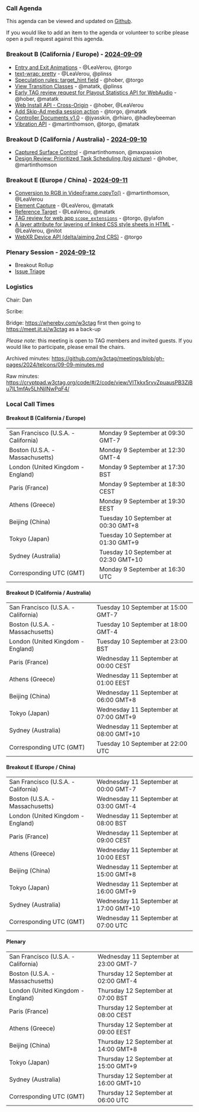 ### Call Agenda

This agenda can be viewed and updated on [Github](https://github.com/w3ctag/meetings/blob/gh-pages/2024/telcons/09-09-agenda.md).

If you would like to add an item to the agenda or volunteer to scribe please open a pull request against this agenda.

### Breakout B (California / Europe)  - [2024-09-09](https://www.timeanddate.com/worldclock/converter.html?iso=20240909T163000&p1=224&p2=43&p3=136&p4=195&p5=26&p6=33&p7=248&p8=235)

* [Entry and Exit Animations](https://github.com/w3ctag/design-reviews/issues/829) - @LeaVerou, @torgo
* [text-wrap: pretty](https://github.com/w3ctag/design-reviews/issues/864) - @LeaVerou, @plinss
* [Speculation rules: target_hint field](https://github.com/w3ctag/design-reviews/issues/931) - @hober, @torgo
* [View Transition Classes](https://github.com/w3ctag/design-reviews/issues/938) - @matatk, @plinss
* [Early TAG review request for Playout Statistics API for WebAudio](https://github.com/w3ctag/design-reviews/issues/939) - @hober, @matatk
* [Web Install API - Cross-Origin](https://github.com/w3ctag/design-reviews/issues/946) - @hober, @LeaVerou
* [Add Skip-Ad media session action](https://github.com/w3ctag/design-reviews/issues/957) - @torgo, @matatk
* [Controller Documents v1.0](https://github.com/w3ctag/design-reviews/issues/960) - @jyasskin, @rhiaro, @hadleybeeman
* [Vibration API](https://github.com/w3ctag/design-reviews/issues/971) - @martinthomson, @torgo, @matatk

### Breakout D (California / Australia) - [2024-09-10](https://www.timeanddate.com/worldclock/converter.html?iso=20240910T220000&p1=224&p2=43&p3=136&p4=195&p5=26&p6=33&p7=248&p8=235)
* [Captured Surface Control](https://github.com/w3ctag/design-reviews/issues/962) - @martinthomson, @maxpassion
* [Design Review: Prioritized Task Scheduling (big picture)](https://github.com/w3ctag/design-reviews/issues/967) - @hober, @martinthomson

### Breakout E (Europe / China) - [2024-09-11](https://www.timeanddate.com/worldclock/converter.html?iso=20240911T070000&p1=224&p2=43&p3=136&p4=195&p5=26&p6=33&p7=248&p8=235)
* [Conversion to RGB in VideoFrame.copyTo()](https://github.com/w3ctag/design-reviews/issues/951) - @martinthomson, @LeaVerou
* [Element Capture](https://github.com/w3ctag/design-reviews/issues/954) - @LeaVerou, @matatk
* [Reference Target](https://github.com/w3ctag/design-reviews/issues/961) - @LeaVerou, @matatk
* [TAG review for web app `scope_extensions`](https://github.com/w3ctag/design-reviews/issues/875) - @torgo, @ylafon
* [A layer attribute for layering of linked CSS style sheets in HTML](https://github.com/w3ctag/design-reviews/issues/970) - @LeaVerou, @nitot
* [WebXR Device API (delta/aiming 2nd CRS)](https://github.com/w3ctag/design-reviews/issues/983) - @torgo

### Plenary Session - [2024-09-12](https://www.timeanddate.com/worldclock/converter.html?iso=20240912T060000&p1=224&p2=43&p3=136&p4=195&p5=26&p6=33&p7=248&p8=235)

* Breakout Rollup
* [Issue Triage](https://github.com/w3ctag/design-reviews/issues?q=is%3Aissue+is%3Aopen+label%3A%22Progress%3A+untriaged%22)

### Logistics

Chair: Dan

Scribe:

Bridge: https://whereby.com/w3ctag first then going to https://meet.jit.si/w3ctag as a back-up

*Please note*: this meeting is open to TAG members and invited guests. If you would like to participate, please email the chairs.

Archived minutes: https://github.com/w3ctag/meetings/blob/gh-pages/2024/telcons/09-09-minutes.md

Raw minutes: https://cryptpad.w3ctag.org/code/#/2/code/view/VITkkx5rvvZpuausPB3ZjBu7IL1mfAv5LhNjINwPqF4/


### Local Call Times

#### Breakout B (California / Europe) 

<table>
<tr><td> San Francisco (U.S.A. - California) <td> Monday 9 September at 09:30 GMT-7</td></tr>
<tr><td> Boston (U.S.A. - Massachusetts) <td> Monday 9 September at 12:30 GMT-4</td></tr>
<tr><td> London (United Kingdom - England) <td> Monday 9 September at 17:30 BST</td></tr>
<tr><td> Paris (France) <td> Monday 9 September at 18:30 CEST</td></tr>
<tr><td> Athens (Greece) <td> Monday 9 September at 19:30 EEST</td></tr>
<tr><td> Beijing (China) <td> Tuesday 10 September at 00:30 GMT+8</td></tr>
<tr><td> Tokyo (Japan) <td> Tuesday 10 September at 01:30 GMT+9</td></tr>
<tr><td> Sydney (Australia) <td> Tuesday 10 September at 02:30 GMT+10</td></tr>
<tr><td> Corresponding UTC (GMT) <td> Monday 9 September at 16:30 UTC</td></tr>
</table>

#### Breakout D (California / Australia)

<table>
<tr><td> San Francisco (U.S.A. - California) <td> Tuesday 10 September at 15:00 GMT-7</td></tr>
<tr><td> Boston (U.S.A. - Massachusetts) <td> Tuesday 10 September at 18:00 GMT-4</td></tr>
<tr><td> London (United Kingdom - England) <td> Tuesday 10 September at 23:00 BST</td></tr>
<tr><td> Paris (France) <td> Wednesday 11 September at 00:00 CEST</td></tr>
<tr><td> Athens (Greece) <td> Wednesday 11 September at 01:00 EEST</td></tr>
<tr><td> Beijing (China) <td> Wednesday 11 September at 06:00 GMT+8</td></tr>
<tr><td> Tokyo (Japan) <td> Wednesday 11 September at 07:00 GMT+9</td></tr>
<tr><td> Sydney (Australia) <td> Wednesday 11 September at 08:00 GMT+10</td></tr>
<tr><td> Corresponding UTC (GMT) <td> Tuesday 10 September at 22:00 UTC</td></tr>
</table>

#### Breakout E (Europe / China)

<table>
<tr><td> San Francisco (U.S.A. - California) <td> Wednesday 11 September at 00:00 GMT-7</td></tr>
<tr><td> Boston (U.S.A. - Massachusetts) <td> Wednesday 11 September at 03:00 GMT-4</td></tr>
<tr><td> London (United Kingdom - England) <td> Wednesday 11 September at 08:00 BST</td></tr>
<tr><td> Paris (France) <td> Wednesday 11 September at 09:00 CEST</td></tr>
<tr><td> Athens (Greece) <td> Wednesday 11 September at 10:00 EEST</td></tr>
<tr><td> Beijing (China) <td> Wednesday 11 September at 15:00 GMT+8</td></tr>
<tr><td> Tokyo (Japan) <td> Wednesday 11 September at 16:00 GMT+9</td></tr>
<tr><td> Sydney (Australia) <td> Wednesday 11 September at 17:00 GMT+10</td></tr>
<tr><td> Corresponding UTC (GMT) <td> Wednesday 11 September at 07:00 UTC</td></tr>
</table>

#### Plenary

<table>
<tr><td> San Francisco (U.S.A. - California) <td> Wednesday 11 September at 23:00 GMT-7</td></tr>
<tr><td> Boston (U.S.A. - Massachusetts) <td> Thursday 12 September at 02:00 GMT-4</td></tr>
<tr><td> London (United Kingdom - England) <td> Thursday 12 September at 07:00 BST</td></tr>
<tr><td> Paris (France) <td> Thursday 12 September at 08:00 CEST</td></tr>
<tr><td> Athens (Greece) <td> Thursday 12 September at 09:00 EEST</td></tr>
<tr><td> Beijing (China) <td> Thursday 12 September at 14:00 GMT+8</td></tr>
<tr><td> Tokyo (Japan) <td> Thursday 12 September at 15:00 GMT+9</td></tr>
<tr><td> Sydney (Australia) <td> Thursday 12 September at 16:00 GMT+10</td></tr>
<tr><td> Corresponding UTC (GMT) <td> Thursday 12 September at 06:00 UTC</td></tr>
</table>
